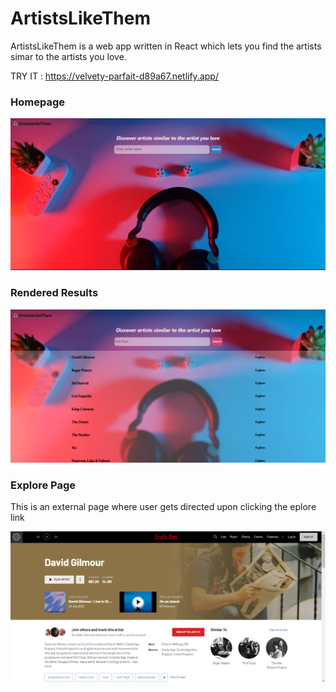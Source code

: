 # ArtistsLikeThem

ArtistsLikeThem is a web app written in React which lets you find the artists simar to the artists you love.


TRY IT : https://velvety-parfait-d89a67.netlify.app/

### Homepage
<img src = "https://github.com/TechCursed/artists-like-them-v2.0/blob/master/demo/home.png">

### Rendered Results

<img src = "https://github.com/TechCursed/artists-like-them-v2.0/blob/master/demo/results.png">

### Explore Page

This is an external page where user gets directed upon clicking the eplore link

<img src = "https://github.com/TechCursed/artists-like-them-v2.0/blob/master/demo/redirect.png">






